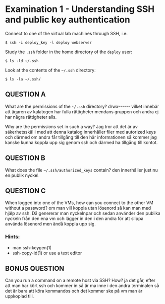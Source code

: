 # Examination 1 - Understanding SSH and public key authentication

Connect to one of the virtual lab machines through SSH, i.e.

    $ ssh -i deploy_key -l deploy webserver

Study the `.ssh` folder in the home directory of the `deploy` user:

    $ ls -ld ~/.ssh

Look at the contents of the `~/.ssh` directory:

    $ ls -la ~/.ssh/

## QUESTION A

What are the permissions of the `~/.ssh` directory?
drwx------ vilket innebär att ägaren av kalatogen har fulla rättigheter mendans gruppen och andra ej har några rättigheter alls. 

Why are the permissions set in such a way?
Jag tror att det är av säkerhetsskäl i med att denna katalog innerhåller filer med autorized keys och därmed om andra får tillgång till den här informationen så kommer jag kanske kunna koppla upp sig genom ssh och därmed ha tillgång till kontot. 
## QUESTION B

What does the file `~/.ssh/authorized_keys` contain?
den innerhåller just nu en publik nyckel. 

## QUESTION C

When logged into one of the VMs, how can you connect to the
other VM without a password?
om man vill koppla utan lösenord så kan man med hjälp av ssh. Då genererar man nyckelnpar och sedan använder den publika nyckeln från den ena vm och lägger in den i den andra för att slippa använda lösenord men ändå koppla upp sig. 

### Hints:

* man ssh-keygen(1)
* ssh-copy-id(1) or use a text editor

## BONUS QUESTION

Can you run a command on a remote host via SSH? How?
ja det går, efter att man har kört ssh och kommer in så är ma inne i den andra terminalen så det är bara att köra kommandos och det kommer ske på vm man är uppkoplad till. 